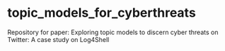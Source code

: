 # topic_models_for_cyberthreats
Repository for paper: Exploring topic models to discern cyber threats on Twitter: A case study on Log4Shell
